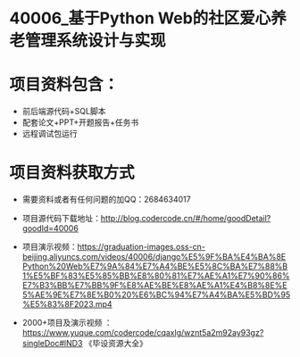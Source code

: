  # 40006_基于Python Web的社区爱心养老管理系统设计与实现
 
 # 项目资料包含：
 * 前后端源代码+SQL脚本
 * 配套论文+PPT+开题报告+任务书
 * 远程调试包运行

 # 项目资料获取方式
 * 需要资料或者有任何问题的加QQ：2684634017

 * 项目源代码下载地址：http://blog.codercode.cn/#/home/goodDetail?goodId=40006
   
 *  项目演示视频：https://graduation-images.oss-cn-beijing.aliyuncs.com/videos/40006/django%E5%9F%BA%E4%BA%8EPython%20Web%E7%9A%84%E7%A4%BE%E5%8C%BA%E7%88%B1%E5%BF%83%E5%85%BB%E8%80%81%E7%AE%A1%E7%90%86%E7%B3%BB%E7%BB%9F%E8%AE%BE%E8%AE%A1%E4%B8%8E%E5%AE%9E%E7%8E%B0%20%E6%BC%94%E7%A4%BA%E5%BD%95%E5%83%8F2023.mp4
          
 * 2000+项目及演示视频 ：https://www.yuque.com/codercode/cqaxlg/wznt5a2m92ay93gz?singleDoc#lND3 《毕设资源大全》
   
